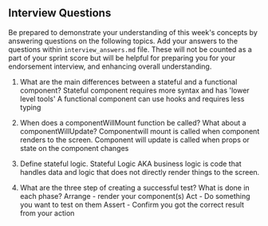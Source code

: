 ## Interview Questions

Be prepared to demonstrate your understanding of this week's concepts by answering questions on the following topics. Add your answers to the questions within `interview_answers.md` file. These will not be counted as a part of your sprint score but will be helpful for preparing you for your endorsement interview, and enhancing overall understanding.

1. What are the main differences between a stateful and a functional component?
   Stateful component requires more syntax and has 'lower level tools' A functional component can use hooks and requires less typing

2. When does a componentWillMount function be called? What about a componentWillUpdate?
   Componentwill mount is called when component renders to the screen. Component will update is called when props or state on the component changes

3. Define stateful logic.
   Stateful Logic AKA business logic is code that handles data and logic that does not directly render things to the screen.

4. What are the three step of creating a successful test? What is done in each phase?
   Arrange - render your component(s)
   Act - Do something you want to test on them
   Assert - Confirm you got the correct result from your action
